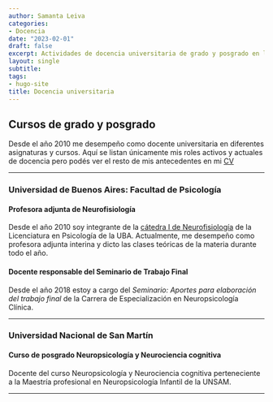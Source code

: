 ```yaml
---
author: Samanta Leiva
categories:
- Docencia
date: "2023-02-01"
draft: false
excerpt: Actividades de docencia universitaria de grado y posgrado en la Universidad de Buenos Aires y en la Universidad Nacional de San Martín.
layout: single
subtitle: 
tags:
- hugo-site
title: Docencia universitaria
---
```


## Cursos de grado y posgrado

Desde el año 2010 me desempeño como docente universitaria en diferentes asignaturas y cursos. Aquí se listan únicamente mis roles activos y actuales de docencia pero podés ver el resto de mis antecedentes en mi [CV](/pdf/0_cv_leiva.pdf)

---

### Universidad de Buenos Aires: Facultad de Psicología

#### Profesora adjunta de Neurofisiología
Desde el año 2010 soy integrante de la [cátedra I de Neurofisiología](http://www.psi.uba.ar/academica/carrerasdegrado/psicologia/sitios_catedras/obligatorias/048_neuro1/index.php?var=presentacion/inicio.php) de la Licenciatura en Psicología de la UBA. Actualmente, me desempeño como profesora adjunta interina y dicto las clases teóricas de la materia durante todo el año.

#### Docente responsable del Seminario de Trabajo Final
Desde el año 2018 estoy a cargo del *Seminario: Aportes para elaboración del trabajo final* de la Carrera de Especialización en Neuropsicología Clínica.

---

### Universidad Nacional de San Martín

#### Curso de posgrado Neuropsicología y Neurociencia cognitiva
Docente del curso Neuropsicología y Neurociencia cognitiva perteneciente a la Maestría profesional en Neuropsicología Infantil de la UNSAM.

---
